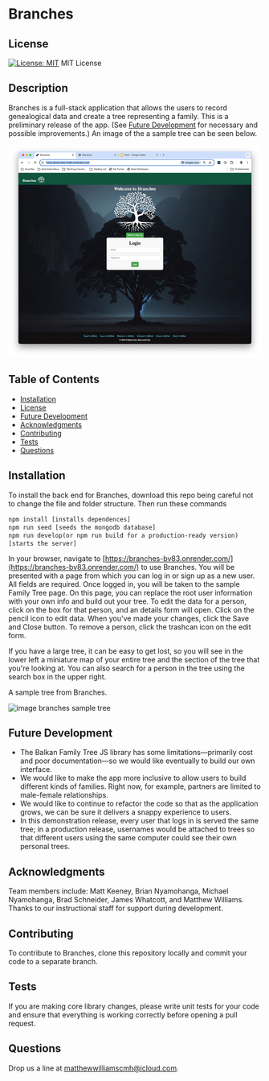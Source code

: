 # Branches

## License
[![License: MIT](https://img.shields.io/badge/License-MIT-yellow.svg)](https://opensource.org/licenses/MIT)
MIT License

## Description
Branches is a full-stack application that allows the users to record genealogical data and create a tree representing a family. This is a preliminary release of the app. (See [Future Development](#future-development) for necessary and possible improvements.) An image of the a sample tree can be seen below.

![image of a sample family tree in Branches](./assets/branches.jpg)

## Table of Contents
- [Installation](#installation)
- [License](#license)
- [Future Development](#future-development)
- [Acknowledgments](#acknowledgments)
- [Contributing](#contributing)
- [Tests](#tests)
- [Questions](#questions)

## Installation
To install the back end for Branches, download this repo being careful not to change the file and folder structure. Then run these commands

    npm install [installs dependences]
    npm run seed [seeds the mongodb database]
    npm run develop(or npm run build for a production-ready version) [starts the server]

In your browser, navigate to [https://branches-bv83.onrender.com/](https://branches-bv83.onrender.com/) to use Branches. You will be presented with a page from which you can log in or sign up as a new user. All fields are required. Once logged in, you will be taken to the sample Family Tree page. On this page, you can replace the root user information with your own info and build out your tree. To edit the data for a person, click on the box for that person, and an details form will open. Click on the pencil icon to edit data. When you've made your changes, click the Save and Close button. To remove a person, click the trashcan icon on the edit form.

If you have a large tree, it can be easy to get lost, so you will see in the lower left a miniature map of your entire tree and the section of the tree that you're looking at. You can also search for a person in the tree using the search box in the upper right.

A sample tree from Branches.

![image branches sample tree](./public/branches.jpg)


## Future Development
- The Balkan Family Tree JS library has some limitations—primarily cost and poor documentation—so we would like eventually to build our own interface.
- We would like to make the app more inclusive to allow users to build different kinds of families. Right now, for example, partners are limited to male-female relationships.
- We would like to continue to refactor the code so that as the application grows, we can be sure it delivers a snappy experience to users.
- In this demonstration release, every user that logs in is served the same tree; in a production release, usernames would be attached to trees so that different users using the same computer could see their own personal trees.

## Acknowledgments
Team members include: Matt Keeney, Brian Nyamohanga, Michael Nyamohanga, Brad Schneider, James Whatcott, and Matthew Williams. Thanks to our instructional staff for support during development.

## Contributing
To contribute to Branches, clone this repository locally and commit your code to a separate branch.

## Tests
If you are making core library changes, please write unit tests for your code and ensure that everything is working correctly before opening a pull request.

## Questions
Drop us a line at [matthewwilliamscmh@icloud.com](mailto:matthewwilliamscmh@icloud.com).

